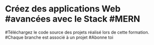 # Créez des applications Web #avancées avec le Stack #MERN 
#Téléchargez le code source des projets réalisé lors de cette formation.
#Chaque branche est associé à un projet
#Abonne toi
